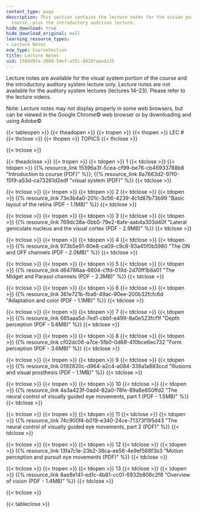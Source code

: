 ```yaml
---
content_type: page
description: This section contains the lecture notes for the vision portion of the
  course, plus the introductory audition lecture.
hide_download: true
hide_download_original: null
learning_resource_types:
- Lecture Notes
ocw_type: CourseSection
title: Lecture Notes
uid: 158dd9fa-3088-54ef-a55c-8820faeeda35
---
```


Lecture notes are available for the visual system portion of the course and the introductory auditory system lecture only. Lecture notes are not available for the auditory system lectures (lectures 14–23). Please refer to the lecture videos.

Note: Lecture notes may not display properly in some web browsers, but can be viewed in the Google Chrome© web browser or by downloading and using Adobe©

{{< tableopen >}}
{{< theadopen >}}
{{< tropen >}}
{{< thopen >}}
LEC #
{{< thclose >}}
{{< thopen >}}
TOPICS
{{< thclose >}}

{{< trclose >}}

{{< theadclose >}}
{{< tropen >}}
{{< tdopen >}}
1
{{< tdclose >}}
{{< tdopen >}}
{{% resource_link 15396a3f-5cea-cf99-be76-cb46933788b8 "Introduction to course (PDF)" %}}; {{% resource_link 8a7663d2-97f0-15f9-a53d-ca73261d2edf "visual system (PDF)" %}}
{{< tdclose >}}

{{< trclose >}}
{{< tropen >}}
{{< tdopen >}}
2
{{< tdclose >}}
{{< tdopen >}}
{{% resource_link 73e3b4a0-201c-3c56-4239-4c1d87b73b99 "Basic layout of the retina (PDF - 1.1MB)" %}}
{{< tdclose >}}

{{< trclose >}}
{{< tropen >}}
{{< tdopen >}}
3
{{< tdclose >}}
{{< tdopen >}}
{{% resource_link 769dc38a-0bb5-79e2-8afe-aab4a303d40f "Lateral geniculate nucleus and the visual cortex (PDF - 2.9MB)" %}}
{{< tdclose >}}

{{< trclose >}}
{{< tropen >}}
{{< tdopen >}}
4
{{< tdclose >}}
{{< tdopen >}}
{{% resource_link 973b5e91-80e8-ca09-c9c8-93a45f0b5980 "The ON and OFF channels (PDF - 2.0MB)" %}}
{{< tdclose >}}

{{< trclose >}}
{{< tropen >}}
{{< tdopen >}}
5
{{< tdclose >}}
{{< tdopen >}}
{{% resource_link d64786aa-6604-c1fd-019d-2d70ff1b6a01 "The Midget and Parasol channels (PDF - 2.3MB)" %}}
{{< tdclose >}}

{{< trclose >}}
{{< tropen >}}
{{< tdopen >}}
6
{{< tdclose >}}
{{< tdopen >}}
{{% resource_link 361e721b-fba6-49ac-90ee-200b32fcfc6d "Adaptation and color (PDF - 1.1MB)" %}}
{{< tdclose >}}

{{< trclose >}}
{{< tropen >}}
{{< tdopen >}}
7
{{< tdclose >}}
{{< tdopen >}}
{{% resource_link 665aaa5d-7ed1-cbb1-e499-8a0e523fcf1f "Depth perception (PDF - 5.6MB)" %}}
{{< tdclose >}}

{{< trclose >}}
{{< tropen >}}
{{< tdopen >}}
8
{{< tdclose >}}
{{< tdopen >}}
{{% resource_link cf02dc06-a7ce-5fb0-0d68-410bce6ec732 "Form perception (PDF - 3.6MB)" %}}
{{< tdclose >}}

{{< trclose >}}
{{< tropen >}}
{{< tdopen >}}
9
{{< tdclose >}}
{{< tdopen >}}
{{% resource_link 0192820c-d964-a2c4-a084-338a1a883ccd "Illusions and visual prosthesis (PDF - 1.1MB)" %}}
{{< tdclose >}}

{{< trclose >}}
{{< tropen >}}
{{< tdopen >}}
10
{{< tdclose >}}
{{< tdopen >}}
{{% resource_link 4a3a423f-0ad4-82a0-78fe-89a8e650ffd2 "The neural control of visually guided eye movements, part 1 (PDF - 1.5MB)" %}}
{{< tdclose >}}

{{< trclose >}}
{{< tropen >}}
{{< tdopen >}}
11
{{< tdclose >}}
{{< tdopen >}}
{{% resource_link 74c900f4-b019-e340-24ce-71373f195d43 "The neural control of visually guided eye movements, part 2 (PDF)" %}}
{{< tdclose >}}

{{< trclose >}}
{{< tropen >}}
{{< tdopen >}}
12
{{< tdclose >}}
{{< tdopen >}}
{{% resource_link 13fa7c1e-23b2-38ca-ee56-4e9ef568f3b3 "Motion perception and pursuit eye movements (PDF)" %}}
{{< tdclose >}}

{{< trclose >}}
{{< tropen >}}
{{< tdopen >}}
13
{{< tdclose >}}
{{< tdopen >}}
{{% resource_link 8ae8e141-ed1c-4b81-cc01-6932b806c2f8 "Overview of vision (PDF - 1.4MB)" %}}
{{< tdclose >}}

{{< trclose >}}

{{< tableclose >}}